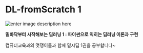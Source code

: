 
# DL-fromScratch 1

![enter image description here](https://www.hanbit.co.kr/data/books/B8475831198_l.jpg)

**밑바닥부터 시작해보는 딥러닝 1 : 파이썬으로 익히는 딥러닝 이론과 구현**

컴퓨터교육과의 멋쟁이들과 함께 밑시딥 1권을 공부합니다~

